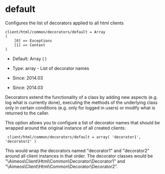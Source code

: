 
# default

Configures the list of decorators applied to all html clients

```
client/html/common/decorators/default = Array
(
    [0] => Exceptions
    [1] => Context
)
```

* Default: Array
(
)

* Type: array - List of decorator names
* Since: 2014.03
* Since: 2014.03

Decorators extend the functionality of a class by adding new aspects
(e.g. log what is currently done), executing the methods of the underlying
class only in certain conditions (e.g. only for logged in users) or
modify what is returned to the caller.

This option allows you to configure a list of decorator names that should
be wrapped around the original instance of all created clients:

```
 client/html/common/decorators/default = array( 'decorator1', 'decorator2' )
```

This would wrap the decorators named "decorator1" and "decorator2" around
all client instances in that order. The decorator classes would be
"\Aimeos\Client\Html\Common\Decorator\Decorator1" and
"\Aimeos\Client\Html\Common\Decorator\Decorator2".
